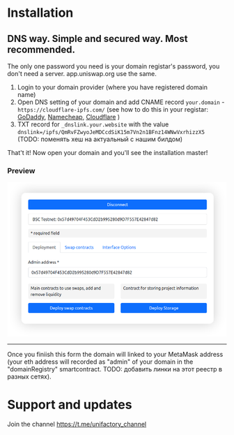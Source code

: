 # Installation

## DNS way. Simple and secured way. Most recommended.
The only one password you need is your domain registar's password, you don't need a server. app.uniswap.org use the same. 

1. Login to your domain provider (where you have registered domain name)
2. Open DNS setting of your domain and add CNAME record `your.domain` - `https://cloudflare-ipfs.com/` (see how to do this in your registar: [GoDaddy](https://www.google.com/search?q=how+to+add+cname+in+godaddy), [Namecheap](https://www.google.com/search?q=how+to+add+cname+in+Namecheap), [Cloudflare](https://www.google.com/search?q=how+to+add+cname+in+Cloudflare)
)
3. TXT record for `_dnslink.your.website` with the value `dnslink=/ipfs/QmRvFZwyoJeMDCcdSiK15m7Vn2n1BFnz14WNwVxrhizzX5` (TODO: поменять хеш на актуальный с нашим билдом)

That't it! Now open your domain and you'll see the installation master! 

### Preview

<img src="./images/deploymentTab.png">

---

Once you finiish this form the domain will linked to your MetaMask address (your eth address will recorded as "admin" of your domain in the "domainRegistry" smartcontract. TODO: добавить линки на этот реестр в разных сетях).

# Support and updates
Join the channel https://t.me/unifactory_channel

